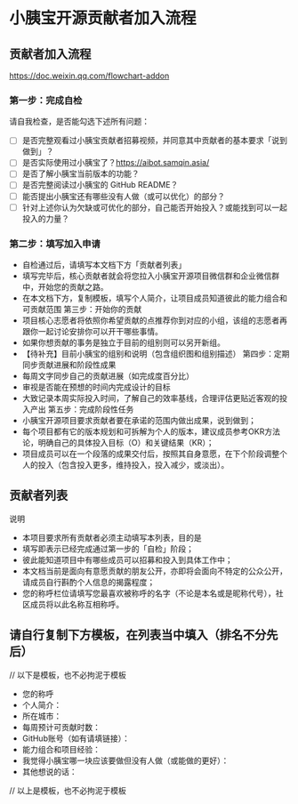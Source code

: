 # 小胰宝开源贡献者加入流程

## 贡献者加入流程
https://doc.weixin.qq.com/flowchart-addon

### 第一步：完成自检
请自我检查，是否能勾选下述所有问题：
- [ ] 是否完整观看过小胰宝贡献者招募视频，并同意其中贡献者的基本要求「说到做到」？
- [ ] 是否实际使用过小胰宝了？https://aibot.samqin.asia/
- [ ] 是否了解小胰宝当前版本的功能？
- [ ] 是否完整阅读过小胰宝的 GitHub README？
- [ ] 能否提出小胰宝还有哪些没有人做（或可以优化）的部分？
- [ ] 针对上述你认为欠缺或可优化的部分，自己能否开始投入？或能找到可以一起投入的力量？

### 第二步：填写加入申请
- 自检通过后，请填写本文档下方「贡献者列表」
- 填写完毕后，核心贡献者就会将您拉入小胰宝开源项目微信群和企业微信群中，开始您的贡献之路。
- 在本文档下方，复制模板，填写个人简介，让项目成员知道彼此的能力组合和可贡献范围
第三步：开始你的贡献
- 项目核心志愿者将依照你希望贡献的点推荐你到对应的小组，该组的志愿者再跟你一起讨论安排你可以开干哪些事情。
- 如果你想贡献的事务是独立于目前的组别则可以另开新组。
- 【待补充】目前小胰宝的组别和说明（包含组织图和组别描述）
第四步：定期同步贡献进展和阶段性成果
- 每周文字同步自己的贡献进展（如完成度百分比）
- 审视是否能在预想的时间内完成设计的目标
- 大致记录本周实际投入时间，了解自己的效率基线，合理评估更贴近客观的投入产出
第五步：完成阶段性任务
- 小胰宝开源项目要求贡献者要在承诺的范围内做出成果，说到做到；
- 每个项目都有它的版本规划和可拆解为个人的版本，建议成员参考OKR方法论，明确自己的具体投入目标（O）和关键结果（KR）；
- 项目成员可以在一个段落的成果交付后，按照其自身意愿，在下个阶段调整个人的投入（包含投入更多，维持投入，投入减少，或淡出）。

## 贡献者列表
说明
* 本项目要求所有贡献者必须主动填写本列表，目的是
* 填写即表示已经完成通过第一步的「自检」阶段；
* 彼此能知道项目中有哪些成员可以招募和投入到具体工作中；
* 本文档当前是面向有意愿贡献的朋友公开，亦即将会面向不特定的公众公开，请成员自行斟酌个人信息的揭露程度；
* 您的称呼栏位请填写您最喜欢被称呼的名字（不论是本名或是昵称代号），社区成员将以此名称互相称呼。

## 请自行复制下方模板，在列表当中填入（排名不分先后）

// 以下是模板，也不必拘泥于模板

- 您的称呼
- 个人简介：
- 所在城市：
- 每周预计可贡献时数：
- GitHub账号（如有请填链接）：
- 能力组合和项目经验：
- 我觉得小胰宝哪一块应该要做但没有人做（或能做的更好）：
- 其他想说的话：

// 以上是模板，也不必拘泥于模板
